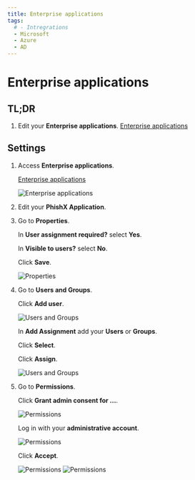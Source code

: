 ```yaml
---
title: Enterprise applications
tags:
  # - Intregrations
  - Microsoft
  - Azure
  - AD
---
```


# Enterprise applications

## TL;DR

1. Edit your **Enterprise applications**. [Enterprise applications](https://portal.azure.com/#blade/Microsoft_AAD_IAM/StartboardApplicationsMenuBlade/AllApps)

## Settings

1. Access **Enterprise applications**.

   [Enterprise applications](https://portal.azure.com/#blade/Microsoft_AAD_IAM/StartboardApplicationsMenuBlade/AllApps)

   ![Enterprise applications](https://cdn.phishx.io/phishx-docs/images/azure_ad_14.webp)

2. Edit your **PhishX Application**.

3. Go to **Properties**.

   In **User assignment required?** select **Yes**.

   In **Visible to users?** select **No**.

   Click **Save**.

   ![Properties](https://cdn.phishx.io/phishx-docs/images/azure_ad_15.webp)

4. Go to **Users and Groups**.

   Click **Add user**.

   ![Users and Groups](https://cdn.phishx.io/phishx-docs/images/azure_ad_16.webp)

   In **Add Assignment** add your **Users** or **Groups**.

   Click **Select**.

   Click **Assign**.

   ![Users and Groups](https://cdn.phishx.io/phishx-docs/images/azure_ad_17.webp)

5. Go to **Permissions**.

   Click **Grant admin consent for ...**.

   ![Permissions](https://cdn.phishx.io/phishx-docs/images/azure_ad_18.webp)

   Log in with your **administrative account**.

   ![Permissions](https://cdn.phishx.io/phishx-docs/images/azure_ad_19.webp)

   Click **Accept**.

   ![Permissions](https://cdn.phishx.io/phishx-docs/images/azure_ad_20.webp)
   ![Permissions](https://cdn.phishx.io/phishx-docs/images/azure_ad_21.webp)
